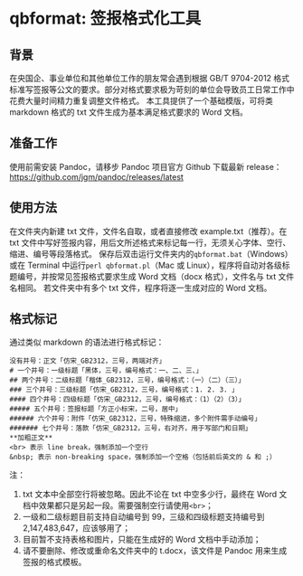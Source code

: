 # qbformat: 签报格式化工具
## 背景
在央国企、事业单位和其他单位工作的朋友常会遇到根据 GB/T 9704-2012 格式标准写签报等公文的要求。部分对格式要求极为苛刻的单位会导致员工日常工作中花费大量时间精力重复调整文件格式。
本工具提供了一个基础模版，可将类 markdown 格式的 txt 文件生成为基本满足格式要求的 Word 文档。
## 准备工作
使用前需安装 Pandoc，请移步 Pandoc 项目官方 Github 下载最新 release：
https://github.com/jgm/pandoc/releases/latest

## 使用方法
在文件夹内新建 txt 文件，文件名自取，或者直接修改 example.txt（推荐）。在 txt 文件中写好签报内容，用后文所述格式来标记每一行，无须关心字体、空行、缩进、编号等段落格式。
保存后双击运行文件夹内的`qbformat.bat`（Windows）或在 Terminal 中运行`perl qbformat.pl`（Mac 或 Linux），程序将自动对各级标题编号，并按常见签报格式要求生成 Word 文档（docx 格式），文件名与 txt 文件名相同。
若文件夹中有多个 txt 文件，程序将逐一生成对应的 Word 文档。

## 格式标记
通过类似 markdown 的语法进行格式标记：
```
没有井号：正文「仿宋_GB2312，三号，两端对齐」
# 一个井号：一级标题「黑体，三号，编号格式：一、二、三、」
## 两个井号：二级标题「楷体_GB2312，三号，编号格式：（一）（二）（三）」
### 三个井号：三级标题「仿宋_GB2312，三号，编号格式：1. 2. 3. 」
#### 四个井号：四级标题「仿宋_GB2312，三号，编号格式：（1）（2）（3）」
##### 五个井号：签报标题「方正小标宋，二号，居中」
###### 六个井号：附件「仿宋_GB2312，三号，特殊缩进，多个附件需手动编号」
####### 七个井号：落款「仿宋_GB2312，三号，右对齐，用于写部门和日期」
**加粗正文**
<br> 表示 line break，强制添加一个空行
&nbsp; 表示 non-breaking space，强制添加一个空格（包括前后英文的 & 和 ;）
```

注：
1. txt 文本中全部空行将被忽略。因此不论在 txt 中空多少行，最终在 Word 文档中效果都只是另起一段。需要强制空行请使用`<br>`；
2. 一级和二级标题目前支持自动编号到 99，三级和四级标题支持编号到 2,147,483,647，应该够用了；
3. 目前暂不支持表格和图片，只能在生成好的 Word 文档中手动添加；
4. 请不要删除、修改或重命名文件夹中的 t.docx，该文件是 Pandoc 用来生成签报的格式模板。
